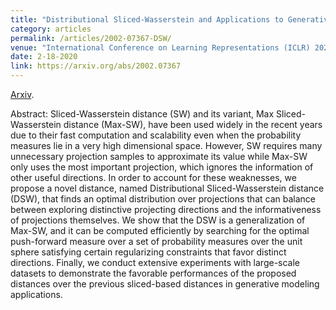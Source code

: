 ```yaml
---
title: "Distributional Sliced-Wasserstein and Applications to Generative Modeling"
category: articles
permalink: /articles/2002-07367-DSW/
venue: "International Conference on Learning Representations (ICLR) 2021 (Spotlight 3.8%)"
date: 2-18-2020
link: https://arxiv.org/abs/2002.07367
---
```


<a href="https://arxiv.org/abs/2002.07367">Arxiv</a>.

Abstract: Sliced-Wasserstein distance (SW) and its variant, Max Sliced-Wasserstein distance (Max-SW), have been used widely in the recent years due to their fast computation and scalability even when the probability measures lie in a very high dimensional space. However, SW requires many unnecessary projection samples to approximate its value while Max-SW only uses the most important projection, which ignores the information of other useful directions. In order to account for these weaknesses, we propose a novel distance, named Distributional Sliced-Wasserstein distance (DSW), that finds an optimal distribution over projections that can balance between exploring distinctive projecting directions and the informativeness of projections themselves. We show that the DSW is a generalization of Max-SW, and it can be computed efficiently by searching for the optimal push-forward measure over a set of probability measures over the unit sphere satisfying certain regularizing constraints that favor distinct directions. Finally, we conduct extensive experiments with large-scale datasets to demonstrate the favorable performances of the proposed distances over the previous sliced-based distances in generative modeling applications.

